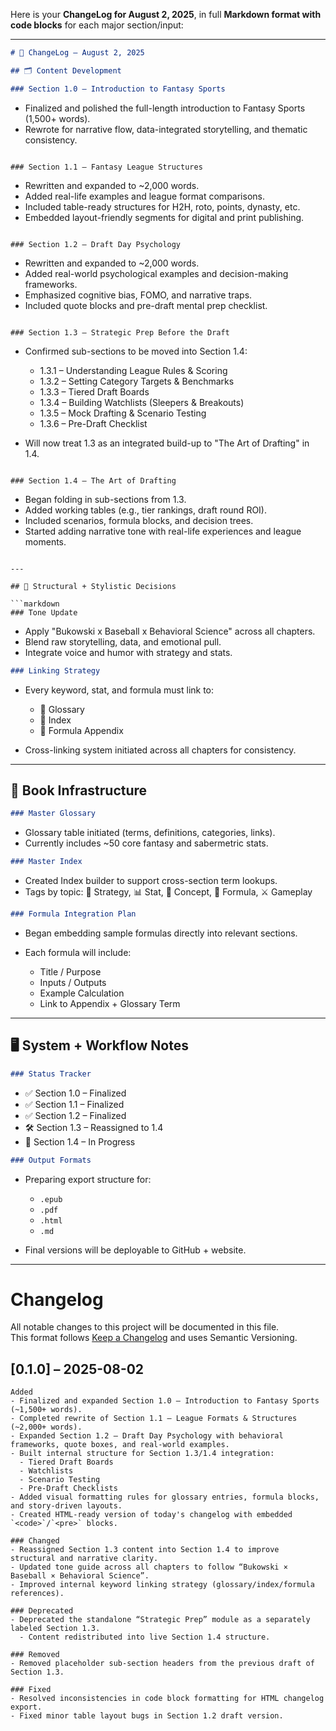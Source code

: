 Here is your **ChangeLog for August 2, 2025**, in full **Markdown format with code blocks** for each major section/input:

---

```markdown
# 📓 ChangeLog – August 2, 2025

## 🗂️ Content Development

### Section 1.0 – Introduction to Fantasy Sports
```

* Finalized and polished the full-length introduction to Fantasy Sports (1,500+ words).
* Rewrote for narrative flow, data-integrated storytelling, and thematic consistency.

```

### Section 1.1 – Fantasy League Structures
```

* Rewritten and expanded to \~2,000 words.
* Added real-life examples and league format comparisons.
* Included table-ready structures for H2H, roto, points, dynasty, etc.
* Embedded layout-friendly segments for digital and print publishing.

```

### Section 1.2 – Draft Day Psychology
```

* Rewritten and expanded to \~2,000 words.
* Added real-world psychological examples and decision-making frameworks.
* Emphasized cognitive bias, FOMO, and narrative traps.
* Included quote blocks and pre-draft mental prep checklist.

```

### Section 1.3 – Strategic Prep Before the Draft
```

* Confirmed sub-sections to be moved into Section 1.4:

  * 1.3.1 – Understanding League Rules & Scoring
  * 1.3.2 – Setting Category Targets & Benchmarks
  * 1.3.3 – Tiered Draft Boards
  * 1.3.4 – Building Watchlists (Sleepers & Breakouts)
  * 1.3.5 – Mock Drafting & Scenario Testing
  * 1.3.6 – Pre-Draft Checklist
* Will now treat 1.3 as an integrated build-up to "The Art of Drafting" in 1.4.

```

### Section 1.4 – The Art of Drafting
```

* Began folding in sub-sections from 1.3.
* Added working tables (e.g., tier rankings, draft round ROI).
* Included scenarios, formula blocks, and decision trees.
* Started adding narrative tone with real-life experiences and league moments.

````

---

## 🧠 Structural + Stylistic Decisions

```markdown
### Tone Update
````

* Apply "Bukowski x Baseball x Behavioral Science" across all chapters.
* Blend raw storytelling, data, and emotional pull.
* Integrate voice and humor with strategy and stats.

```markdown
### Linking Strategy
```

* Every keyword, stat, and formula must link to:

  * 📘 Glossary
  * 📑 Index
  * 📎 Formula Appendix
* Cross-linking system initiated across all chapters for consistency.

---

## 🧰 Book Infrastructure

```markdown
### Master Glossary
```

* Glossary table initiated (terms, definitions, categories, links).
* Currently includes \~50 core fantasy and sabermetric stats.

```markdown
### Master Index
```

* Created Index builder to support cross-section term lookups.
* Tags by topic: 🧠 Strategy, 📊 Stat, 📖 Concept, 🧮 Formula, ⚔️ Gameplay

```markdown
### Formula Integration Plan
```

* Began embedding sample formulas directly into relevant sections.
* Each formula will include:

  * Title / Purpose
  * Inputs / Outputs
  * Example Calculation
  * Link to Appendix + Glossary Term

---

## 🖥️ System + Workflow Notes

```markdown
### Status Tracker
```

* ✅ Section 1.0 – Finalized
* ✅ Section 1.1 – Finalized
* ✅ Section 1.2 – Finalized
* 🛠️ Section 1.3 – Reassigned to 1.4
* 🚧 Section 1.4 – In Progress

```markdown
### Output Formats
```

* Preparing export structure for:

  * `.epub`
  * `.pdf`
  * `.html`
  * `.md`
* Final versions will be deployable to GitHub + website.

---

# Changelog

All notable changes to this project will be documented in this file.  
This format follows [Keep a Changelog](https://keepachangelog.com/en/1.1.0/) and uses Semantic Versioning.

## [0.1.0] – 2025-08-02

```
Added
- Finalized and expanded Section 1.0 – Introduction to Fantasy Sports (~1,500+ words).
- Completed rewrite of Section 1.1 – League Formats & Structures (~2,000+ words).
- Expanded Section 1.2 – Draft Day Psychology with behavioral frameworks, quote boxes, and real-world examples.
- Built internal structure for Section 1.3/1.4 integration:
  - Tiered Draft Boards
  - Watchlists
  - Scenario Testing
  - Pre-Draft Checklists
- Added visual formatting rules for glossary entries, formula blocks, and story-driven layouts.
- Created HTML-ready version of today's changelog with embedded `<code>`/`<pre>` blocks.
```
```
### Changed
- Reassigned Section 1.3 content into Section 1.4 to improve structural and narrative clarity.
- Updated tone guide across all chapters to follow “Bukowski × Baseball × Behavioral Science”.
- Improved internal keyword linking strategy (glossary/index/formula references).
```
```
### Deprecated
- Deprecated the standalone “Strategic Prep” module as a separately labeled Section 1.3.
  - Content redistributed into live Section 1.4 structure.
```
```
### Removed
- Removed placeholder sub-section headers from the previous draft of Section 1.3.
```
```
### Fixed
- Resolved inconsistencies in code block formatting for HTML changelog export.
- Fixed minor table layout bugs in Section 1.2 draft version.
```
